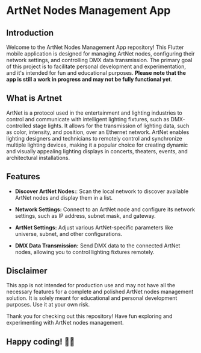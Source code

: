 # ArtNet Nodes Management App

## Introduction
Welcome to the ArtNet Nodes Management App repository! This Flutter mobile application is designed for managing ArtNet nodes, configuring their network settings, and controlling DMX data transmission. The primary goal of this project is to facilitate personal development and experimentation, and it's intended for fun and educational purposes. **Please note that the app is still a work in progress and may not be fully functional yet**.

## What is Artnet
ArtNet is a protocol used in the entertainment and lighting industries to control and communicate with intelligent lighting fixtures, such as DMX-controlled stage lights. It allows for the transmission of lighting data, such as color, intensity, and position, over an Ethernet network. ArtNet enables lighting designers and technicians to remotely control and synchronize multiple lighting devices, making it a popular choice for creating dynamic and visually appealing lighting displays in concerts, theaters, events, and architectural installations.

## Features
- **Discover ArtNet Nodes:**: Scan the local network to discover available ArtNet nodes and display them in a list.

- **Network Settings:** Connect to an ArtNet node and configure its network settings, such as IP address, subnet mask, and gateway.

- **ArtNet Settings:** Adjust various ArtNet-specific parameters like universe, subnet, and other configurations.

- **DMX Data Transmission:** Send DMX data to the connected ArtNet nodes, allowing you to control lighting fixtures remotely.

## Disclaimer
This app is not intended for production use and may not have all the necessary features for a complete and polished ArtNet nodes management solution. It is solely meant for educational and personal development purposes. Use it at your own risk.


Thank you for checking out this repository! Have fun exploring and experimenting with ArtNet nodes management. 
## Happy coding! 👨‍💻
